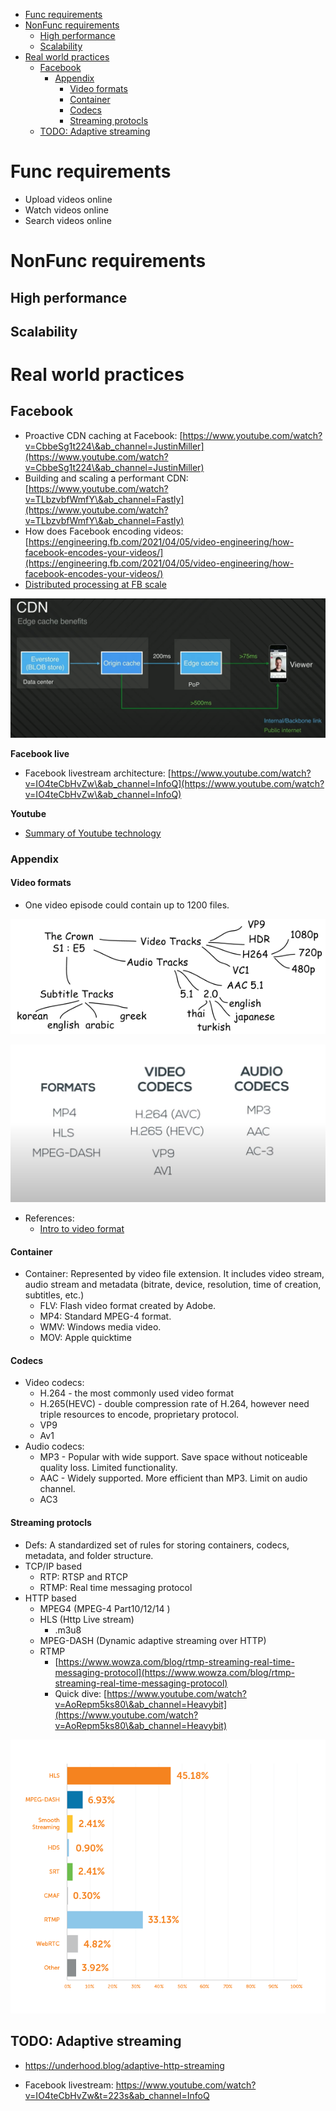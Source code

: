 - [Func requirements](#func-requirements)
- [NonFunc requirements](#nonfunc-requirements)
  - [High performance](#high-performance)
  - [Scalability](#scalability)
- [Real world practices](#real-world-practices)
  - [Facebook](#facebook)
    - [Appendix](#appendix)
      - [Video formats](#video-formats)
      - [Container](#container)
      - [Codecs](#codecs)
      - [Streaming protocls](#streaming-protocls)
  - [TODO: Adaptive streaming](#todo-adaptive-streaming)

# Func requirements
* Upload videos online
* Watch videos online
* Search videos online

# NonFunc requirements
## High performance
## Scalability

# Real world practices
## Facebook

* Proactive CDN caching at Facebook: [https://www.youtube.com/watch?v=CbbeSg1t224\&ab_channel=JustinMiller](https://www.youtube.com/watch?v=CbbeSg1t224\&ab_channel=JustinMiller)
* Building and scaling a performant CDN: [https://www.youtube.com/watch?v=TLbzvbfWmfY\&ab_channel=Fastly](https://www.youtube.com/watch?v=TLbzvbfWmfY\&ab_channel=Fastly)
* How does Facebook encoding videos: [https://engineering.fb.com/2021/04/05/video-engineering/how-facebook-encodes-your-videos/](https://engineering.fb.com/2021/04/05/video-engineering/how-facebook-encodes-your-videos/)
* [Distributed processing at FB scale](https://www.cs.princeton.edu/\~wlloyd/papers/sve-sosp17.pdf)

![](../.gitbook/assets//video_streaming_cdn_benefits.png)

**Facebook live**

* Facebook livestream architecture: [https://www.youtube.com/watch?v=IO4teCbHvZw\&ab_channel=InfoQ](https://www.youtube.com/watch?v=IO4teCbHvZw\&ab_channel=InfoQ)

**Youtube**

* [Summary of Youtube technology](https://medium.com/@martinomburajr/how-youtube-handles-streaming-4-000-000-000-daily-videos-without-a-hitch-8542741e957a)

### Appendix

#### Video formats

* One video episode could contain up to 1200 files. 

![](../.gitbook/assets//videostreaming_videocomponents.png)

![](../.gitbook/assets//youtube_video_format_codecs.png)

* References:
  * [Intro to video format](https://www.youtube.com/watch?v=XvoW-bwIeyY\&ab_channel=Qencode)

#### Container

* Container: Represented by video file extension. It includes video stream, audio stream and metadata (bitrate, device, resolution, time of creation, subtitles, etc.)  
  * FLV: Flash video format created by Adobe.
  * MP4: Standard MPEG-4 format.
  * WMV: Windows media video.
  * MOV: Apple quicktime

#### Codecs

* Video codecs: 
  * H.264 - the most commonly used video format
  * H.265(HEVC) - double compression rate of H.264, however need triple resources to encode, proprietary protocol. 
  * VP9
  * Av1 
* Audio codecs:
  * MP3 - Popular with wide support. Save space without noticeable quality loss. Limited functionality. 
  * AAC - Widely supported. More efficient than MP3. Limit on audio channel.
  * AC3 

#### Streaming protocls

* Defs: A standardized set of rules for storing containers, codecs, metadata, and folder structure. 
* TCP/IP based
  * RTP: RTSP and RTCP
  * RTMP: Real time messaging protocol
* HTTP based
  * MPEG4 (MPEG-4 Part10/12/14 )
  * HLS (Http Live stream)
    * .m3u8
  * MPEG-DASH (Dynamic adaptive streaming over HTTP)
  * RTMP
    * [https://www.wowza.com/blog/rtmp-streaming-real-time-messaging-protocol](https://www.wowza.com/blog/rtmp-streaming-real-time-messaging-protocol)
    * Quick dive: [https://www.youtube.com/watch?v=AoRepm5ks80\&ab_channel=Heavybit](https://www.youtube.com/watch?v=AoRepm5ks80\&ab_channel=Heavybit)

![](../.gitbook/assets//online_video_streamingprotocols_used.png)


## TODO: Adaptive streaming
* https://underhood.blog/adaptive-http-streaming

* Facebook livestream: https://www.youtube.com/watch?v=IO4teCbHvZw&t=223s&ab_channel=InfoQ